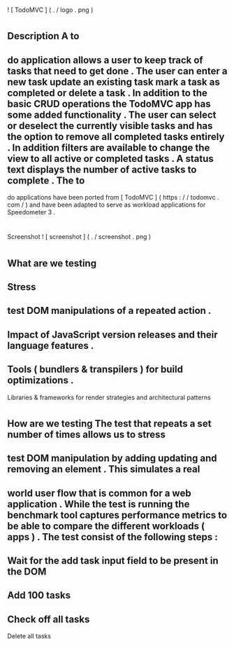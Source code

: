 #
!
[
TodoMVC
]
(
.
/
logo
.
png
)
#
#
Description
A
to
-
do
application
allows
a
user
to
keep
track
of
tasks
that
need
to
get
done
.
The
user
can
enter
a
new
task
update
an
existing
task
mark
a
task
as
completed
or
delete
a
task
.
In
addition
to
the
basic
CRUD
operations
the
TodoMVC
app
has
some
added
functionality
.
The
user
can
select
or
deselect
the
currently
visible
tasks
and
has
the
option
to
remove
all
completed
tasks
entirely
.
In
addition
filters
are
available
to
change
the
view
to
all
active
or
completed
tasks
.
A
status
text
displays
the
number
of
active
tasks
to
complete
.
The
to
-
do
applications
have
been
ported
from
[
TodoMVC
]
(
https
:
/
/
todomvc
.
com
/
)
and
have
been
adapted
to
serve
as
workload
applications
for
Speedometer
3
.
#
#
Screenshot
!
[
screenshot
]
(
.
/
screenshot
.
png
)
#
#
What
are
we
testing
-
Stress
-
test
DOM
manipulations
of
a
repeated
action
.
-
Impact
of
JavaScript
version
releases
and
their
language
features
.
-
Tools
(
bundlers
&
transpilers
)
for
build
optimizations
.
-
Libraries
&
frameworks
for
render
strategies
and
architectural
patterns
#
#
How
are
we
testing
The
test
that
repeats
a
set
number
of
times
allows
us
to
stress
-
test
DOM
manipulation
by
adding
updating
and
removing
an
element
.
This
simulates
a
real
-
world
user
flow
that
is
common
for
a
web
application
.
While
the
test
is
running
the
benchmark
tool
captures
performance
metrics
to
be
able
to
compare
the
different
workloads
(
apps
)
.
The
test
consist
of
the
following
steps
:
-
Wait
for
the
add
task
input
field
to
be
present
in
the
DOM
-
Add
100
tasks
-
Check
off
all
tasks
-
Delete
all
tasks
